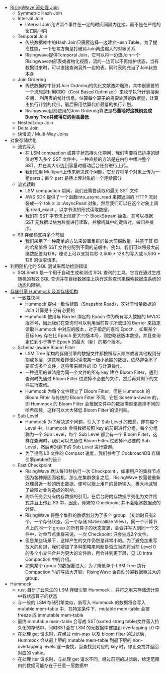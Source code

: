
- [RisingWave 流处理 Join](https://mp.weixin.qq.com/s/u_9Y_cuOiuRGT17XU_34zA)
  - Symmetric Hash Join
  - Interval Join
    - Interval Join允许两个事件在一定的时间间隔内连接，而不是在严格的窗口期间内
  - Temporal Join
    - 传统数据库中的Hash Join只需要选择一边建立Hash Table。为了提高性能，一个思考方向是打破对Join两边输入的对等关系
    - Risingwave提供Temporal Join，它可以将一边流Join一个Risingwave内部表或者物化视图，流的一边可以不再维护状态，当有数据过来时，可以直接查询另外一边的表，同时表则充当了Join状态本身
  - Join Ordering
    - 传统数据库中针对Join Ordering的优化文献浩如烟海，其中很重要的一个思想是利用CBO（Cost Based Optimizer）来枚举执行计划搜索空间， 利用表的统计信息，估算每个算子的需要处理的数据量，计算出执行计划的代价，最后采用估算代价最低的执行计划。
    - Risingwave目前使用的Join Ordering算法是**尽量地将这棵树变成Bushy Tree并使得它的树高最低**
  - NestedLoop Join
  - Delta Join
  - 快慢流 / Multi-Way Joins
- 对象存储优化
  - 流式写入
    - 在 LSM compaction 或算子状态持久化期间，我们需要将已排序的键值对写入多个 SST 文件中。一种直接的方法是在内存中缓冲整个SST，并在其大小达到容量时启动后台任务进行上传。
    - 我们使用 Multipart上传来解决这个问题。它允许将单个对象上传为一组parts；每个 part 是待上传对象的一个连续部分
  - 流式读取
    - LSM compaction 期间，我们还需要读取和遍历 SST 文件
    - AWS SDK 提供了一个函数into_async_read 来把返回的 HTTP 流封装成一个 tokio::io::AsyncRead 对象。然后我们可以在这个对象上调用 read_exact ，以字节流的形式读取数据。
    - 我们在 SST 字节流上创建了一个 BlockStream 抽象。其可以根据 SST 元数据以块为粒度进行读取，并解析其中的键值对，做归并排序。
  - S3 存储桶支持多个前缀
    - 我们采用了一种简单的方法来设置集群的最大前缀数量，并基于其 ID 的哈希值将 SST 文件分配到不同的前缀中。例如，我们可以将最大前缀数配置为128，理论上可以支持每秒 3,500 * 128 的写入或 5,500 * 128 的读取请求。
- 利用随机化的 SQL 测试来帮助检测错误
  - SQLSmith 是一个用于自动生成和测试 SQL 查询的工具。它旨在通过生成随机的有效 SQL 查询并在目标数据库上执行这些查询来探索数据库系统的功能和限制。
- [存储引擎 Hummock 及其存储架构](https://mp.weixin.qq.com/s/PXkkOaikx0h54Msm0HEFSw)
  - 一致性快照
    - Hummock 提供一致性读取（Snapshot Read），这对于增量数据的 Join 计算是十分有必要的
    - Hummock 使用与 Barrier 绑定的 Epoch 作为所有写入数据的 MVCC 版本号，因此我们在查询时可以利用当前算子所流过的 Barrier 来指定读取 Hummock 中对应的版本，对于指定的查询 Epoch ，如果某个目标 key 存在比 Epoch 更大的版本号，则忽略该版本数据，并且查询定位到小于等于 Epoch 的最大（新）的那个版本。
  - Schema-aware Bloom Filter
    - LSM Tree 架构的存储引擎的数据文件都按照写入顺序或者其他规则分割成多层，这意味着即便只读取某一极小范围的数据，依然避免不了要查询多个文件，这将带来额外的 IO 与计算操作。
    - 一种通用的做法是为同一个文件的所有 key 建立 Bloom Filter，遇到查询时先通过 Bloom Filter 过滤掉不必要的文件，然后再对剩下的文件进行查询。
    - Hummock 为每个文件建立了 Bloom Filter，但是 Hummock 的 Bloom Filter 与传统的 Bloom Filter 不同，它是 Schema-aware 的，即 Hummock 的 Bloom Filter 会根据文件中的数据类型来选择不同的哈希函数，这样可以大大降低 Bloom Filter 的误判率。
  - Sub Level
    - Hummock 为了解决这个问题，引入了 Sub Level 的概念，即在每个 Level 中，Hummock 会将数据按照 key 的前缀进行分组，每个分组称为一个 Sub Level，每个 Sub Level 都会有一个 Bloom Filter，这样在查询时，我们可以先通过 Bloom Filter 过滤掉不必要的 Sub Level，然后再对剩下的 Sub Level 进行查询。
    - 为了提高 L0 文件的 Compact 速度，我们参考了 CockroachDB 存储引擎pebble的设计
  - Fast Checkpoint
    - RisingWave 默认每10秒执行一次 Checkpoint ，如果用户的集群节点因为各种原因而宕机，那么在集群恢复之后，RisingWave 仅需要重新处理最近十秒的历史数据，便可以跟上用户的最新输入，极大地减轻了故障对业务造成的影响。
    - 刷新任务会持有内存数据的引用，在后台将内存数据序列化为文件格式并且上传到 S3 中，因此，频繁的 Checkpoint 并不会阻塞数据流的计算。
    - RisingWave 将整个集群的数据划分为了多个 group （初始时只有2个，一个存储状态，另一个存储 Matieriallize View），同一个计算节点上的同一个 group 的所有算子的状态变更，会合并写入到同一个文件中，对单节点集群来说，一次 Checkpoint 只会生成2个文件。
    - 但是某些场景下，这样产生的文件仍然是非常小的。为了避免加重写放大的负担，我们增加了多种策略来判断是否应当先将当前 Level 0 的多个小文件合并为更大的文件后，再合并到更下层，见 L0 Intra Compaction 中的介绍。
    - 如果某个 group 的数据量过大，为了降低单个 LSM Tree 执行 Compaction 时的写放大开销，RisingWave 会自动分裂数据量过大的 group。
- Hummock 
  - rust 自研了云原生的 LSM 存储引擎 Hummock ，并将之用来存储流计算中有状态算子的状态
  - 与一般的 LSM 存储引擎类似，新写入 Hummock 的数据将会写入 mutable mem-table 中，在特定条件下，mutable mem-table 会被 freeze 成 immutable mem-table
  - 最终immutable mem-table 会写成 SST(sorted string table)文件落入持久化的存储中，同时SST会在 LSM 的元数据中被加到 overlapping L0 中
  - 在处理 get 请求时，在经过 min-max 以及 bloom filter 的过滤后，Hummock 会从最上层的 mutable mem-table 到最下层的 non-overlapping levels 逐一查找，当查找到对应的 key 时，停止查找并返回对应的 value。
  - 在处理 iter 请求时，与处理 get 请求不同，经过前期的过滤后，给定范围内的数据可能存在于任意一层数据中



